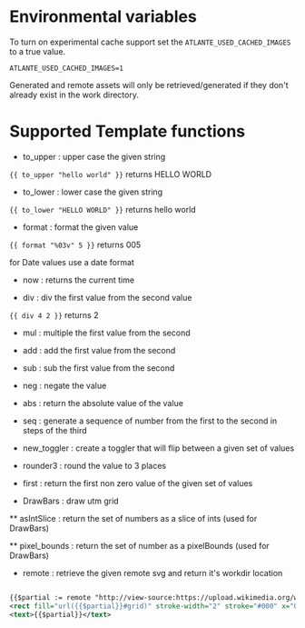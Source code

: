 # Environmental variables

To turn on experimental cache support set the `ATLANTE_USED_CACHED_IMAGES` to a true value.

```
ATLANTE_USED_CACHED_IMAGES=1
```

Generated and remote assets will only be retrieved/generated if they don't already exist in the work directory.


# Supported Template functions

* to_upper : upper case the given string

`{{ to_upper "hello world" }}`
returns
HELLO WORLD


* to_lower : lower case the given string

`{{ to_lower "HELLO WORLD" }}`
returns
hello world

* format : format the given value

`{{ format "%03v" 5 }}`
returns
005

for Date values use a date format


* now : returns the current time

* div : div the first value from the second value

`{{ div 4 2 }}`
returns
2

* mul : multiple the first value from the second

* add : add the first value from the second

* sub : sub the first value from the second

* neg : negate the value

* abs : return the absolute value of the value

* seq : generate a sequence of number from the first to the second in steps of the third

* new_toggler : create a toggler that will flip between a given set of values

* rounder3 : round the value to 3 places

* first : return the first non zero value of the given set of values

* DrawBars : draw utm grid

** asIntSlice : return the set of numbers as a slice of ints (used for DrawBars)
 
** pixel_bounds :  return the set of number as a pixelBounds (used for DrawBars)

* remote : retrieve the given remote svg and return it's workdir location

```svg

{{$partial := remote "http://view-source:https://upload.wikimedia.org/wikipedia/commons/1/1a/SVG_example_markup_grid.svg}}
<rect fill="url({{$partial}}#grid)" stroke-width="2" stroke="#000" x="0" y="0" width="250" height="250"/>
<text>{{$partial}}</text>
```



